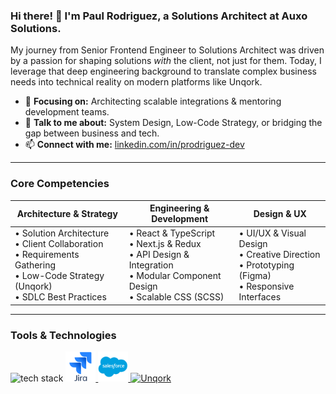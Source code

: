 ### Hi there! 👋 I'm Paul Rodriguez, a Solutions Architect at Auxo Solutions.

My journey from Senior Frontend Engineer to Solutions Architect was driven by a passion for shaping solutions *with* the client, not just for them. Today, I leverage that deep engineering background to translate complex business needs into technical reality on modern platforms like Unqork.

-   🌱 **Focusing on:** Architecting scalable integrations & mentoring development teams.
-   💬 **Talk to me about:** System Design, Low-Code Strategy, or bridging the gap between business and tech.
-   📫 **Connect with me:** [linkedin.com/in/prodriguez-dev](https://www.linkedin.com/in/prodriguez-dev)

---

### Core Competencies

| Architecture & Strategy                                                                                             | Engineering & Development                                                              | Design & UX                                                              |
| ------------------------------------------------------------------------------------------------------------------- | -------------------------------------------------------------------------------------- | ------------------------------------------------------------------------ |
| • Solution Architecture<br>• Client Collaboration<br>• Requirements Gathering<br>• Low-Code Strategy (Unqork)<br>• SDLC Best Practices | • React & TypeScript<br>• Next.js & Redux<br>• API Design & Integration<br>• Modular Component Design<br>• Scalable CSS (SCSS) | • UI/UX & Visual Design<br>• Creative Direction<br>• Prototyping (Figma)<br>• Responsive Interfaces |

---

### Tools & Technologies

<p align="left">
    <!-- Supported icons from skill-icons -->
    <img src="https://skillicons.dev/icons?i=js,ts,react,nextjs,redux,nodejs,sass,html,css,aws,github,figma,ps,ai" alt="tech stack"/>
    <!-- Manually added icons -->
    <a href="https://www.atlassian.com/software/jira" target="_blank" rel="noreferrer">
        <img src="https://raw.githubusercontent.com/devicons/devicon/master/icons/jira/jira-original-wordmark.svg" alt="Jira" width="48" height="48"/>
    </a>
    <a href="https://www.salesforce.com/" target="_blank" rel="noreferrer">
        <img src="https://raw.githubusercontent.com/devicons/devicon/master/icons/salesforce/salesforce-original.svg" alt="Salesforce" width="48" height="48"/>
    </a>
    <a href="https://www.unqork.com/" target="_blank" rel="noreferrer">
        <img src="https://cdn.simpleicons.org/unqork/0045AC" alt="Unqork" width="48" height="48"/>
    </a>
</p>

